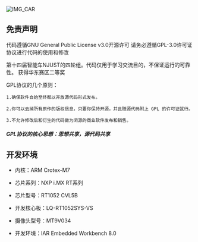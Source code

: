 ![IMG_CAR](https://raw.githubusercontent.com/He0L1w/HelloGit/master/%E5%9B%BE%E7%89%87/IMG_20190629_105139.jpg)





## 免责声明

代码遵循GNU General Public License v3.0开源许可
请务必遵循GPL-3.0许可证协议进行代码的使用和修改


第十四届智能车NJUST的四轮组。代码仅用于学习交流目的，不保证运行的可靠性。
获得华东赛区二等奖

GPL协议的几个原则：

	1.确保软件自始至终都以开放源代码形式发布。
	
	2.你可以去掉所有原作的版权信息，只要你保持开源，并且随源代码附上 GPL 的许可证就行。
	
	3.不允许修改后和衍生的代码做为闭源的商业软件发布和销售。

   #####   GPL协议的核心思想：思想共享，源代码共享
   


## 开发环境

- 内核：ARM Crotex-M7


- 芯片系列：NXP i.MX RT系列


- 芯片型号：RT1052 CVL5B


- 开发核心板：LQ-RT1052SYS-VS


- 摄像头型号：MT9V034


- 开发环境：IAR Embedded Workbench 8.0


